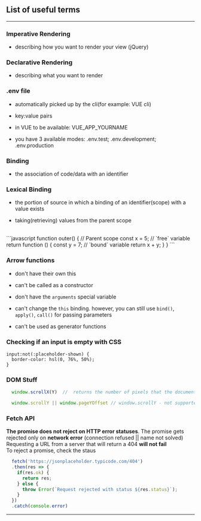 
## List of useful terms

---

### Imperative Rendering

* describing how you want to render your view (jQuery)

### Declarative Rendering

* describing what you want to render


### .env file

* automatically picked up by the cli(for example: VUE cli)

* key:value pairs

* in VUE to be available: VUE_APP_YOURNAME

* you have 3 available modes: .env.test; .env.development; .env.production

### Binding

* the association of code/data with an identifier

### Lexical Binding

* the portion of source in which a binding of an identifier(scope) with a value exists

* taking(retrieving) values from the parent scope

<br>
```javascript
function outer() { // Parent scope
  const x = 5; // `free` variable
  return function () {
    const y = 7; // `bound` variable
    return x + y;
  }
}
```

### Arrow functions

* don't have their own this

* can't be called as a constructor

* don't have the `arguments` special variable

* can't change the `this` binding. however, you can still use `bind()`, `apply()`, `call()` for passing parameters

* can't be used as generator functions


### Checking if an input is empty with CSS

```
input:not(:placeholder-shown) {
  border-color: hsl(0, 76%, 50%);
}
```


### DOM Stuff

```javascript 
  window.scrollX(Y)  //  returns the number of pixels that the document is currently scrolled horizontally(vertically)
  ``` 

```javascript
  window.scrollY || window.pageYOffset // window.scrollY - not supported in IE(11 or below)
```

### Fetch API

**The promise does not reject on HTTP error statuses**. The promise gets rejected only on **network error** (connection refused || name not solved)
<br>
Requesting a URL from a server that will return a 404 **will not fail**
<br>
To reject a promise, check the staus

```javascript
  fetch('https://jsonplaceholder.typicode.com/404')
  .then(res => {
    if(res.ok) {
      return res;
    } else {
      throw Error(`Request rejected with status ${res.status}`);
    }
  })
  .catch(console.error)
```

---